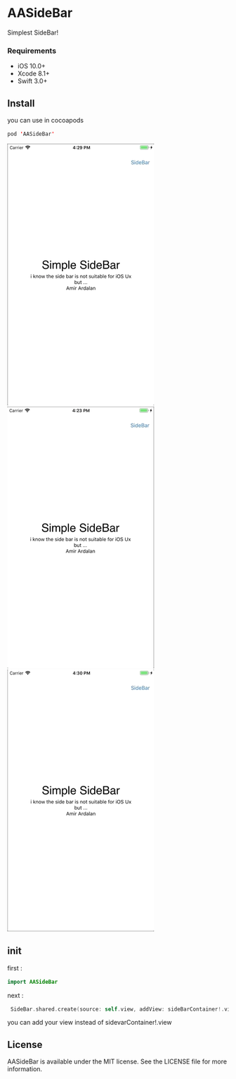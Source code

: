 # AASideBar
Simplest SideBar!
### Requirements

   - iOS 10.0+ 
   - Xcode 8.1+
   - Swift 3.0+

## Install

you can use in cocoapods
```swift
pod 'AASideBar'
```

![](https://github.com/amir-ardalanuk/AASideBar/blob/master/ScreenVideo2.gif)
![](https://github.com/amir-ardalanuk/AASideBar/blob/master/screenVideo.gif)
![](https://github.com/amir-ardalanuk/AASideBar/blob/master/screenView3.gif)

## init
first : 
```swift
import AASideBar
```
next : 
```swift
 SideBar.shared.create(source: self.view, addView: sideBarContainer!.view , width: 120)
```
you can add your view instead of sidevarContainer!.view

## License

AASideBar is available under the MIT license. See the LICENSE file for more information.
